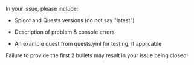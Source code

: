 In your issue, please include:

- Spigot and Quests versions (do not say "latest")

- Description of problem & console errors

- An example quest from quests.yml for testing, if applicable

Failure to provide the first 2 bullets may result in your issue being closed!
